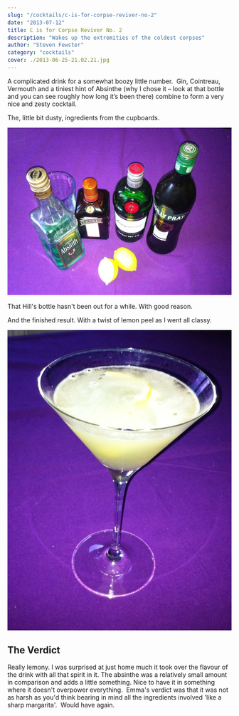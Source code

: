 ```yaml
---
slug: "/cocktails/c-is-for-corpse-reviver-no-2"
date: "2013-07-12"
title: C is for Corpse Reviver No. 2
description: "Wakes up the extremities of the coldest corpses"
author: "Steven Fewster"
category: "cocktails"
cover: ./2013-06-25-21.02.21.jpg
---
```


A complicated drink for a somewhat boozy little number.  Gin, Cointreau, Vermouth and a tiniest hint of Absinthe (why I chose it &#8211; look at that bottle and you can see roughly how long it&#8217;s been there) combine to form a very nice and zesty cocktail.

The, little bit dusty, ingredients from the cupboards.

![Corpse Reviver](./2013-06-25-20.54.59.jpg "Corpse Reviver")

That Hill's bottle hasn't been out for a while. With good reason.

And the finished result. With a twist of lemon peel as I went all classy.

![In all it's zesty glory](./2013-06-25-21.02.21.jpg "Corpse Reviver in Martini Glass")

## The Verdict

Really lemony. I was surprised at just home much it took over the flavour of the drink with all that spirit in it. The absinthe was a relatively small amount in comparison and adds a little something. Nice to have it in something where it doesn't overpower everything.  Emma's verdict was that it was not as harsh as you'd think bearing in mind all the ingredients involved 'like a sharp margarita'.  Would have again.
